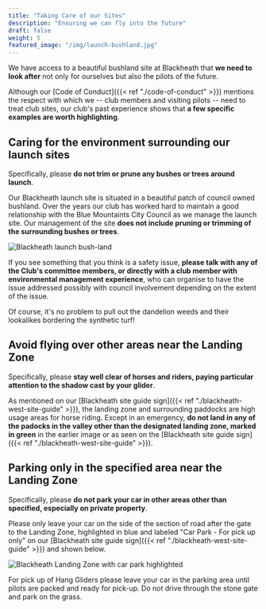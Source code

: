 ```yaml
---
title: "Taking Care of our Sites"
description: "Ensuring we can fly into the future"
draft: false
weight: 5
featured_image: "/img/launch-bushland.jpg"
---
```


We have access to a beautiful bushland site at Blackheath that **we need to look after** not only for ourselves but also the pilots of the future.

<!--more-->

Although our [Code of Conduct]({{< ref "./code-of-conduct" >}}) mentions the respect with which we -- club members and visiting pilots -- need to treat club sites, our club's past experience shows that **a few specific examples are worth highlighting**.

## Caring for the environment surrounding our launch sites

Specifically, please **do not trim or prune any bushes or trees around launch**.

Our Blackheath launch site is situated in a beautiful patch of council owned bushland. Over the years our club has worked hard to maintain a good relationship with the Blue Mountaints City Council as we manage the launch site. Our management of the site **does not include pruning or trimming of the surrounding bushes or trees**.

![Blackheath launch bush-land](/img/launch-bushland-small.jpg)

If you see something that you think is a safety issue, **please talk with any of the Club's committee members, or directly with a club member with environmental management experience**, who can organise to have the issue addressed possibly with council involvement depending on the extent of the issue.

Of course, it's no problem to pull out the dandelion weeds and their lookalikes bordering the synthetic turf!

## Avoid flying over other areas near the Landing Zone

Specifically, please **stay well clear of horses and riders, paying particular attention to the shadow cast by your glider**.

As mentioned on our [Blackheath site guide sign]({{< ref "./blackheath-west-site-guide" >}}), the landing zone and surrounding paddocks are high usage areas for horse riding. Except in an emergency, **do not land in any of the padocks in the valley other than the designated landing zone, marked in green** in the earlier image or as seen on the [Blackheath site guide sign]({{< ref "./blackheath-west-site-guide" >}}).

## Parking only in the specified area near the Landing Zone

Specifically, please **do not park your car in other areas other than specified, especially on private property**.

Please only leave your car on the side of the section of road after the gate to the Landing Zone, highlighted in blue and labeled "Car Park - For pick up only" on our [Blackheath site guide sign]({{< ref "./blackheath-west-site-guide" >}}) and shown below.

![Blackheath Landing Zone with car park highlighted](/img/blackheath-site-guide-sign-landing-zone.jpg)

For pick up of Hang Gliders please leave your car in the parking area until pilots are packed and ready for pick-up. Do not drive through the stone gate and park on the grass.
